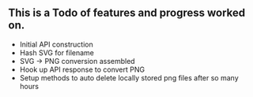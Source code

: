 ## This is a Todo of features and progress worked on.

* Initial API construction
* Hash SVG for filename
* SVG -> PNG conversion assembled
* Hook up API response to convert PNG
* Setup methods to auto delete locally stored png files after so many hours